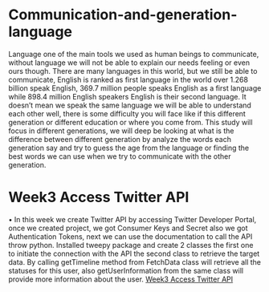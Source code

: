 # Communication-and-generation-language
Language one of the main tools we used as human beings to communicate, without language we will not be able to explain our needs feeling or even ours though. There are many languages in this world, but we still be able to communicate, English is ranked as first language in the world over 1.268 billion speak English, 369.7 million people speaks English as a first language while 898.4 million English speakers English is their second language. It doesn’t mean we speak the same language we will be able to understand each other well, there is some difficulty you will face like if this different generation or different education or where you come from. This study will focus in different generations, we will deep be looking at what is the difference between different generation by analyze the words each generation say and try to guess the age from the language or finding the best words we can use when we try to communicate with the other generation.

# Week3 Access Twitter API
•	In this week we create Twitter API by accessing Twitter Developer Portal, once we created project, we got Consumer Keys and Secret also we got Authentication Tokens, next we can use the documentation to call the API throw python. Installed tweepy package and create 2 classes the first one to initiate the connection with the API the second class to retrieve the target data. By calling getTimeline method from FetchData class will retrieve all the statuses for this user, also getUserInformation from the same class will provide more information about the user. <a href='https://github.com/Maly707/Communication-and-generation-language/blob/master/week3-Access%20Twitter%20API.ipynb'>Week3 Access Twitter API</a>


